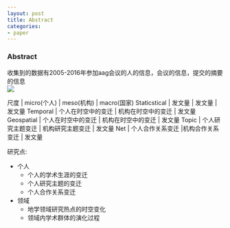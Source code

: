 ```yaml
---
layout: post
title: Abstract
categories:
- paper
---
```

### Abstract
 收集到的数据有2005-2016年参加aag会议的人的信息，会议的信息，提交的摘要的信息  
![](http://oc326k6ad.bkt.clouddn.com/paper.png)

尺度   |  micro(个人)  |  meso(机构)   | macro(国家)
Staticstical  |   发文量  | 发文量 | 发文量
Temporal   |    个人在时空中的变迁  | 机构在时空中的变迁 | 发文量
Geospatial  |   个人在时空中的变迁  | 机构在时空中的变迁 | 发文量
Topic  |  个人研究主题变迁  | 机构研究主题变迁 | 发文量
Net  |  个人合作关系变迁  |机构合作关系变迁 | 发文量

研究点:
-   个人
    - 个人的学术生涯的变迁
    - 个人研究主题的变迁
    - 个人合作关系变迁
-   领域
    - 地学领域研究热点的时空变化
    - 领域内学术群体的演化过程
